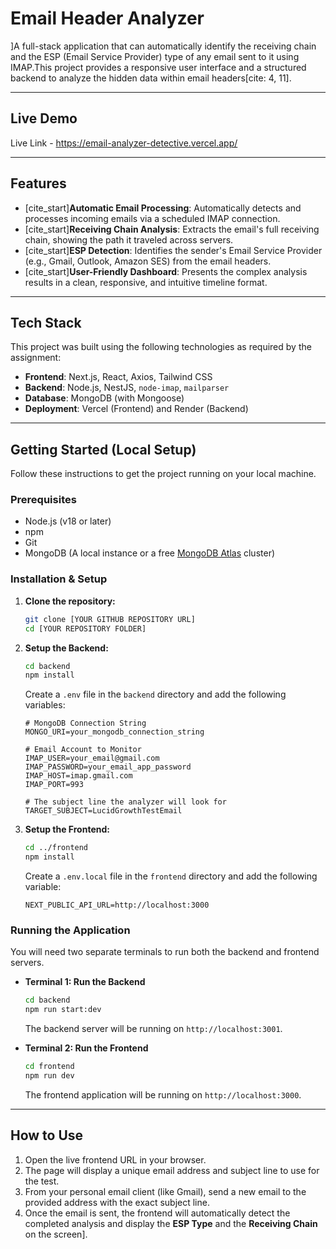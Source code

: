 # Email Header Analyzer

]A full-stack application that can automatically identify the receiving chain and the ESP (Email Service Provider) type of any email sent to it using IMAP.This project provides a responsive user interface and a structured backend to analyze the hidden data within email headers[cite: 4, 11].

---

## Live Demo
Live Link - https://email-analyzer-detective.vercel.app/

---

## Features

* [cite_start]**Automatic Email Processing**: Automatically detects and processes incoming emails via a scheduled IMAP connection.
* [cite_start]**Receiving Chain Analysis**: Extracts the email's full receiving chain, showing the path it traveled across servers.
* [cite_start]**ESP Detection**: Identifies the sender's Email Service Provider (e.g., Gmail, Outlook, Amazon SES) from the email headers.
* [cite_start]**User-Friendly Dashboard**: Presents the complex analysis results in a clean, responsive, and intuitive timeline format.

---

## Tech Stack

This project was built using the following technologies as required by the assignment:

* **Frontend**: Next.js, React, Axios, Tailwind CSS 
* **Backend**: Node.js, NestJS, `node-imap`, `mailparser`
* **Database**: MongoDB (with Mongoose) 
* **Deployment**: Vercel (Frontend) and Render (Backend) 

---

## Getting Started (Local Setup)

Follow these instructions to get the project running on your local machine.

### Prerequisites

* Node.js (v18 or later)
* npm
* Git
* MongoDB (A local instance or a free [MongoDB Atlas](https://www.mongodb.com/cloud/atlas/register) cluster)

### Installation & Setup

1.  **Clone the repository:**
    ```bash
    git clone [YOUR GITHUB REPOSITORY URL]
    cd [YOUR REPOSITORY FOLDER]
    ```

2.  **Setup the Backend:**
    ```bash
    cd backend
    npm install
    ```
    Create a `.env` file in the `backend` directory and add the following variables:
    ```env
    # MongoDB Connection String
    MONGO_URI=your_mongodb_connection_string

    # Email Account to Monitor
    IMAP_USER=your_email@gmail.com
    IMAP_PASSWORD=your_email_app_password
    IMAP_HOST=imap.gmail.com
    IMAP_PORT=993

    # The subject line the analyzer will look for
    TARGET_SUBJECT=LucidGrowthTestEmail
    ```

3.  **Setup the Frontend:**
    ```bash
    cd ../frontend
    npm install
    ```
    Create a `.env.local` file in the `frontend` directory and add the following variable:
    ```env
    NEXT_PUBLIC_API_URL=http://localhost:3000
    ```

### Running the Application

You will need two separate terminals to run both the backend and frontend servers.

* **Terminal 1: Run the Backend**
    ```bash
    cd backend
    npm run start:dev
    ```
    The backend server will be running on `http://localhost:3001`.

* **Terminal 2: Run the Frontend**
    ```bash
    cd frontend
    npm run dev
    ```
    The frontend application will be running on `http://localhost:3000`.

---

## How to Use

1.  Open the live frontend URL in your browser.
2. The page will display a unique email address and subject line to use for the test.
3.  From your personal email client (like Gmail), send a new email to the provided address with the exact subject line.
4.  Once the email is sent, the frontend will automatically detect the completed analysis and display the **ESP Type** and the **Receiving Chain** on the screen].
